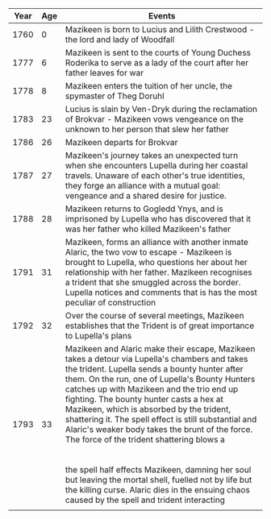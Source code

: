 | Year | Age | Events |
| ---- | ---- | ---- |
| 1760 | 0 | Mazikeen is born to Lucius and Lilith Crestwood - the lord and lady of Woodfall |
| 1777 | 6 | Mazikeen is sent to the courts of Young Duchess Roderika to serve as a lady of the court after her father leaves for war |
| 1778 | 8 | Mazikeen enters the tuition of her uncle, the spymaster of Theg Doruhl |
| 1783 | 23 | Lucius is slain by Ven-Dryk during the reclamation of Brokvar - Mazikeen vows vengeance on the unknown to her person that slew her father |
| 1786 | 26 | Mazikeen departs for Brokvar |
| 1787 | 27 | Mazikeen's journey takes an unexpected turn when she encounters Lupella during her coastal travels. Unaware of each other's true identities, they forge an alliance with a mutual goal: vengeance and a shared desire for justice. |
| 1788 | 28 | Mazikeen returns to Gogledd Ynys, and is imprisoned by Lupella who has discovered that it was her father who killed Mazikeen's father |
| 1791 | 31 | Mazikeen, forms an alliance with another inmate Alaric, the two vow to escape - Mazikeen is brought to Lupella, who questions her about her relationship with her father. Mazikeen recognises a trident that she smuggled across the border. Lupella notices and comments that is has the most peculiar of construction |
| 1792 | 32 | Over the course of several meetings, Mazikeen establishes that the Trident is of great importance to Lupella's plans |
| 1793 | 33 | Mazikeen and Alaric make their escape, Mazikeen takes a detour via Lupella's chambers and takes the trident. Lupella sends a bounty hunter after them. On the run, one of Lupella's Bounty Hunters catches up with Mazikeen and the trio end up fighting. The bounty hunter casts a hex at Mazikeen, which is absorbed by the trident, shattering it. The spell effect is still substantial and Alaric's weaker body takes the brunt of the force. The force of the trident shattering blows a<br><br><br>the spell half effects Mazikeen, damning her soul but leaving the mortal shell, fuelled not by life but the killing curse. Alaric dies in the ensuing chaos caused by the spell and trident interacting |
|  |  |  |
